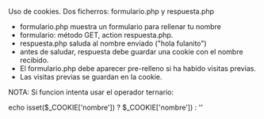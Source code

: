 Uso de cookies. Dos ficherros: formulario.php y respuesta.php

- formulario.php muestra un formulario para rellenar tu nombre
- formulario: método GET, action respuesta.php.
- respuesta.php saluda al nombre enviado ("hola fulanito")
- antes de saludar, respuesta debe guardar una cookie con el 
nombre recibido.
- El formulario.php debe aparecer pre-relleno si ha habido 
visitas previas. 
- Las visitas previas se guardan en la cookie.


NOTA: Si funcion intenta usar el operador ternario:

echo isset($_COOKIE['nombre']) ? $_COOKIE['nombre']) : ''